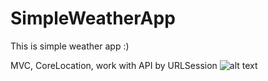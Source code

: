 # SimpleWeatherApp

This is simple weather app :)

MVC, CoreLocation, work with API by URLSession
![alt text](https://user-images.githubusercontent.com/74005578/105822445-22b2a700-5fcd-11eb-8f8b-46911b2fbab2.png)

